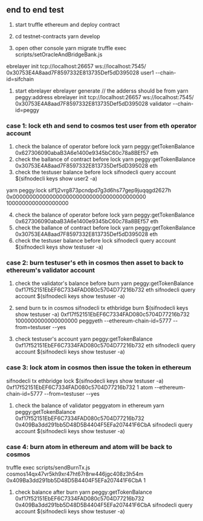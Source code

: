 
## end to end test
1. start truffle ethereum and deploy contract
2. cd testnet-contracts
yarn develop

2. open other console 
yarn migrate
truffle exec scripts/setOracleAndBridgeBank.js

ebrelayer init tcp://localhost:26657 ws://localhost:7545/ 0x30753E4A8aad7F8597332E813735Def5dD395028 user1 --chain-id=sifchain


1. start ebrelayer
ebrelayer generate
// the adderss should be from yarn peggy:address
ebrelayer init tcp://localhost:26657 ws://localhost:7545/ 0x30753E4A8aad7F8597332E813735Def5dD395028 validator --chain-id=peggy

### case 1: lock eth and send to cosmos test user from eth operator account
1. check the balance of operator before lock
yarn peggy:getTokenBalance  0x627306090abaB3A6e1400e9345bC60c78a8BEf57 eth
2. check the ballance of contract before lock
yarn peggy:getTokenBalance  0x30753E4A8aad7F8597332E813735Def5dD395028  eth
3. check the testuser balance before lock
sifnodecli query account $(sifnodecli keys show user2 -a)

yarn peggy:lock sif1j2vrg873pcndpd7g3d6hs77gep9juqqgd2627h 0x0000000000000000000000000000000000000000 1000000000000000000

4. check the balance of operator before lock
yarn peggy:getTokenBalance  0x627306090abaB3A6e1400e9345bC60c78a8BEf57 eth
5. check the ballance of contract before lock
yarn peggy:getTokenBalance  0x30753E4A8aad7F8597332E813735Def5dD395028  eth
6. check the testuser balance before lock
sifnodecli query account $(sifnodecli keys show testuser -a)

### case 2: burn testuser's eth in cosmos then asset to back to ethereum's validator account
1. check the validator's balance before burn
yarn peggy:getTokenBalance 0xf17f52151EbEF6C7334FAD080c5704D77216b732 eth
sifnodecli query account $(sifnodecli keys show testuser -a)

2. send burn tx in cosmos
sifnodecli tx ethbridge burn $(sifnodecli keys show testuser -a) 0xf17f52151EbEF6C7334FAD080c5704D77216b732 1000000000000000000 peggyeth --ethereum-chain-id=5777 --from=testuser --yes

3. check testuser's account 
yarn peggy:getTokenBalance 0xf17f52151EbEF6C7334FAD080c5704D77216b732 eth
sifnodecli query account $(sifnodecli keys show testuser -a)

### case 3: lock atom in cosmos then issue the token in ethereum
sifnodecli tx ethbridge lock $(sifnodecli keys show testuser -a) 0xf17f52151EbEF6C7334FAD080c5704D77216b732 1 atom  --ethereum-chain-id=5777 --from=testuser --yes

1. check the balance of validator peggyatom in ethereum
yarn peggy:getTokenBalance 0xf17f52151EbEF6C7334FAD080c5704D77216b732  0x409Ba3dd291bb5D48D5B4404F5EFa207441F6CbA
sifnodecli query account $(sifnodecli keys show testuser -a)

### case 4: burn atom in ethereum and atom will be back to cosmos
truffle exec scripts/sendBurnTx.js cosmos14qx47vr5kh9xr47ht67r8rw446jgc408z3h54m 0x409Ba3dd291bb5D48D5B4404F5EFa207441F6CbA 1
1. check balance after burn 
yarn peggy:getTokenBalance 0xf17f52151EbEF6C7334FAD080c5704D77216b732  0x409Ba3dd291bb5D48D5B4404F5EFa207441F6CbA
sifnodecli query account $(sifnodecli keys show testuser -a)